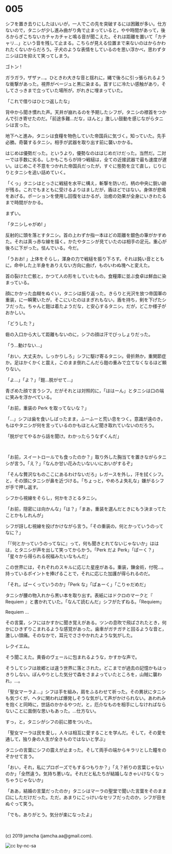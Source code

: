 

# 005

シフを置き去りにしたはいいが，一人でこの先を突破するには困難が多い。仕方ないので，タニシが少し進み曲がり角で止まっていると，やや時間があって，後ろからぎこちないカチャカチャと鳴る音が聞こえた。それは距離を置いて「カチャリ…」という音を残して止まる。こちらが見える位置まで来ないのはからかわれたくないからだろう。子犬のような表情をしているのを思い浮かべ，思わずタニシは口を抑えて笑ってしまう。

ゴトン !

ガラガラ，ザザァ…。ひときわ大きな音と揺れに，縄で後ろに引っ張られるような衝撃があった。視界がベージュと黒に染まる。首すじに冷たい感触があり，そしてさっきまで立っていた場所が，がれきに埋まっていた。

「これで借りはひとつ返したな」

背中から聞き慣れた声。天井が崩れるのを予期したシフが，タニシの襟首をつかんで引き寄せたのだ。「前途多難…だな，ほんと」激しい鼓動を感じながらタニシは言った。

地下へと進み，タニシは食糧を物色していた帝国兵に気づく。知っていた。先手必勝。奇襲するタニシ。相手が武器を取り出す前に襲いかかる。

はじめは優勢だった。というより，優勢なのははじめだけだった。当然だ。二対一では手数に劣る。しかもこちらが持つ戦槌は，全ての近接武器で最も速度が遅い。はじめこそ不意をつかれた帝国兵だったが，すぐに態勢を立て直し，じりじりとタニシを追い詰めていく。

「くっ」タニシはとっさに戦槌を水平に構え，斬撃を防いだ。柄の中央に鋭い跡が残る。これでもまともに受けるよりはましだが，盾ほどではない。身体が悲鳴をあげる。ポーションを使用し回復をはかるが，治癒の効果が全身にいきわたるまで時間がかかる。

まずい。

「タニシしゃがめ! 」

反射的に頭を落とすタニシ。首の上わずか指一本ほどの距離を銀色の筆がかすめた。それは真っ赤な線を描く。かたやタニシが見ていたのは相手の足元。重心が後ろに下がった。怯んでいる。今だ。

「うおお! 」上体をそらし，渾身の力で戦槌を振り下ろす。それは鈍い音とともに，命中した上半身をありえない方向に曲げ，ものいわぬ塊へと変えた。

首の裂けた亡骸と，かつて人の形をしていたもの。食糧庫に並ぶ食卓は鮮血に染まっている。

顔にかかった血糊をぬぐい，タニシは振り返った。きらりと光沢を放つ帝国軍の重装，に一瞬驚いたが，そこにいたのはまぎれもない，盾を持ち，剣を下げたシフだった。ちゃんと鎧は着たようだな，と安心するタニシ。だが，どこか様子がおかしい。

「どうした？」

砦の入口から大して距離もないのに，シフの顔は汗でびっしょりだった。

「う…動けない…」

「おい，大丈夫か。しっかりしろ」シフに駆け寄るタニシ。骨折熱か，重関節症か。足はかくかくと震え，このまま倒れこんだら鎧の重みで立てなくなるほど頼りない。

「よ…」「よ？」「鎧…脱がせて…」

青ざめた顔で言うシフ。だがそれとは対照的に，「ははーん」とタニシは口の端に笑みを浮かべている。

「お前，重装の Perk を取ってないな？」

「…」シフは歯を食いしばったまま，ふーふーと荒い息をつく。意識が遠のき，もはやタニシが何を言っているのかもほとんど聞き取れていないのだろう。

「脱がせてやるから話を聞け。わかったらうなずくんだ」

<br>

「お前，スイートロールでも食ったのか？」取り外した胸当てを置きながらタニシが言う。「え？」「なんか甘い花みたいないいにおいがするぞ」

「そんな贅沢なものここにあるわけないだろ」レガースを外し，汗を拭くシフ。と，その頭にタニシが鼻を近づける。「ちょっと，やめろよ失礼な」嫌がるシフが手で押し返す。

シフから視線をそらし，何かをさとるタニシ。

「お前，隠密には向かんな」「は？」「まあ，重装を選んだときにもう決まってたことかもしれんが」

シフが訝しむ視線を投げかけながら言う。「その重装の，何とかっていうのってなに？」

「『何とかっていうのってなに』って，何も聞きとれてないじゃないか」ははは，とタニシが声を出して笑ってからかう。「Perk だよ Perk」「ぱーく？」「星々から得られる祝福みたいなもんだ」

この世界には，それぞれのスキルに応じた星座がある。重装，錬金術，付呪…。持っているポイントを捧げることで，それに応じた加護が得られるのだ。

「それ，ぱーくっていうのか」「Perk な」「ぱぁーく」「こりゃだめだ」

タニシが腰の物入れから黒い本を取り出す。表紙にはドクロのマークと『 Requiem 』と書かれていた。「なんて読むんだ」シフがたずねる。「Requiem」

Requiem …

その言葉，シフにはかすかに聞き覚えがある。ツンの息吹で飛ばされたとき，何かにひきずりこまれるような感覚があった。歯車がガチガチと回るような音と，激しい頭痛。そのなかで，耳元でささやかれたような気がした。

レクイエム。

そう聞こえた。黄昏のヴェールに包まれるような，かすかな声で。

そうしてシフは故郷とは違う世界に落とされた。どこまでが過去の記憶かもはっきりしない。ぼんやりとした気分で森をさまよっていたところを，山賊に襲われ，…。

「聖女マーラよ…」シフは手を組み，肩をふるわせて祈った。その異状にタニシも気づくが，ヘタに関われば爆発しそうな気がして声がかけられない。あわれみを抱くと同時に，世話のかかるやつだ，と，厄介なものを相手にしなければならないことに面倒な思いもあった。…仕方ない。

すっ，と，タニシがシフの前に膝をついた。

「聖女マーラは民を愛し，人々は相互に愛することを学んだ。そして，その愛を通して，独り身の人生が全きものではないと学ぶ」

タニシの言葉にシフの震えが止まった。そして両手の端からキラリとした瞳をのぞかせて言う。

「おい，それ，私にプロポーズでもするつもりか？」「え？祈りの言葉じゃないのか」「全然違う。気持ち悪いな。それだと私たちが結婚しなきゃいけなくなっちゃうじゃないか」

「ああ，結婚の言葉だったのか」タニシはマーラの聖堂で聞いた言葉をそのまま口にしただけだった。ただ，あまりにこっけいなセリフだったのか，シフが目をぬぐって笑う。

「でも，ありがとう。気分が楽になったよ」

<br>
<br>
(c) 2019 jamcha (jamcha.aa@gmail.com).

![cc by-nc-sa](https://i.creativecommons.org/l/by-nc-sa/4.0/88x31.png)

